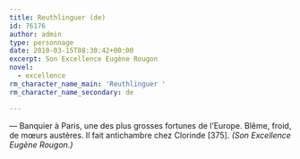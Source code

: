 ```yaml
---
title: Reuthlinguer (de)
id: 76176
author: admin
type: personnage
date: 2010-03-15T08:30:42+00:00
excerpt: Son Excellence Eugène Rougon
novel:
  - excellence
rm_character_name_main: 'Reuthlinguer '
rm_character_name_secondary: de

---
```

— Banquier à Paris, une des plus grosses fortunes de l&rsquo;Europe. Blême, froid, de mœurs austères. Il fait antichambre chez Clorinde [375]. _(Son Excellence Eugène Rougon.)_